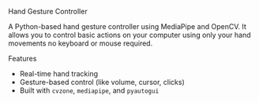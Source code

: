 Hand Gesture Controller

A Python-based hand gesture controller using MediaPipe and OpenCV. It allows you to control basic actions on your computer using only your hand movements no keyboard or mouse required.

Features
- Real-time hand tracking
- Gesture-based control (like volume, cursor, clicks)
- Built with `cvzone`, `mediapipe`, and `pyautogui`
